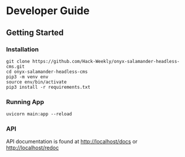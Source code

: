 # Developer Guide

## Getting Started

### Installation

    git clone https://github.com/Hack-Weekly/onyx-salamander-headless-cms.git
    cd onyx-salamander-headless-cms
    pip3 -m venv env
    source env/bin/activate
    pip3 install -r requirements.txt

### Running App

`uvicorn main:app --reload`

### API 
API documentation is found at [http://localhost/docs](http://localhost/docs) or [http://localhost/redoc](http://localhost/redoc)
